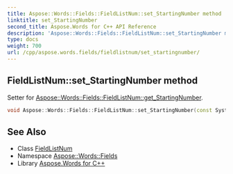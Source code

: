 ```yaml
---
title: Aspose::Words::Fields::FieldListNum::set_StartingNumber method
linktitle: set_StartingNumber
second_title: Aspose.Words for C++ API Reference
description: 'Aspose::Words::Fields::FieldListNum::set_StartingNumber method. Setter for Aspose::Words::Fields::FieldListNum::get_StartingNumber in C++.'
type: docs
weight: 700
url: /cpp/aspose.words.fields/fieldlistnum/set_startingnumber/
---
```

## FieldListNum::set_StartingNumber method


Setter for [Aspose::Words::Fields::FieldListNum::get_StartingNumber](../get_startingnumber/).

```cpp
void Aspose::Words::Fields::FieldListNum::set_StartingNumber(const System::String &value)
```

## See Also

* Class [FieldListNum](../)
* Namespace [Aspose::Words::Fields](../../)
* Library [Aspose.Words for C++](../../../)
